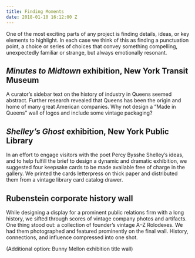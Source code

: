 ```yaml
---
title: Finding Moments
date: 2018-01-10 16:12:00 Z
---
```


One of the most exciting parts of any project is finding details, ideas, or key elements to highlight. In each case we think of this as finding a punctuation point, a choice or series of choices that convey something compelling, unexpectedly familiar or strange, but always emotionally resonant.

## *Minutes to Midtown* exhibition, New York Transit Museum

A curator’s sidebar text on the history of industry in Queens seemed abstract. Further research revealed that Queens has been the origin and home of many great American companies. Why not design a “Made in Queens” wall of logos and include some vintage packaging?

## *Shelley’s Ghost* exhibition, New York Public Library

In an effort to engage visitors with the poet Percy Bysshe Shelley’s ideas, and to help fulfill the brief to design a dynamic and dramatic exhibition, we suggested four keepsake cards to be made available free of charge in the gallery. We printed the cards letterpress on thick paper and distributed them from a vintage library card catalog drawer.

## Rubenstein corporate history wall

While designing a display for a prominent public relations firm with a long history, we sifted through scores of vintage company photos and artifacts. One thing stood out: a collection of founder’s vintage A–Z Rolodexes. We had them photographed and featured prominently on the final wall. History, connections, and influence compressed into one shot.

(Additional option: Bunny Mellon exhibition title wall)
